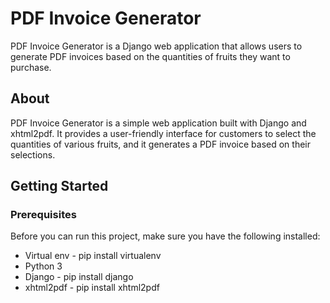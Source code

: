 # PDF Invoice Generator

PDF Invoice Generator is a Django web application that allows users to generate PDF invoices based on the quantities of fruits they want to purchase.


## About
PDF Invoice Generator is a simple web application built with Django and xhtml2pdf. It provides a user-friendly interface for customers to select the quantities of various fruits, and it generates a PDF invoice based on their selections.

## Getting Started

### Prerequisites
Before you can run this project, make sure you have the following installed:
- Virtual env - pip install virtualenv
- Python 3
- Django - pip install django
- xhtml2pdf - pip install xhtml2pdf



